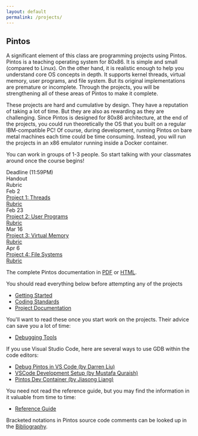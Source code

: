 ```yaml
---
layout: default
permalink: /projects/
---
```


## Pintos

A significant element of this class are programming projects using Pintos. Pintos is a teaching operating system for 80x86. It is simple and small (compared to Linux). On the other hand, it is realistic enough to help you understand core OS concepts in depth. It supports kernel threads, virtual memory, user programs, and file system. But its original implementations are premature or incomplete. Through the projects, you will be strengthening all of these areas of Pintos to make it complete.

<span class="em">These projects are hard and cumulative by design.</span> They have a reputation of taking a lot of time. But they are also as rewarding as they are challenging. Since Pintos is designed for 80x86 architecture, at the end of the projects, you could run theoretically the OS that you built on a regular IBM-compatible PC! Of course, during development, running Pintos on bare metal machines each time could be time consuming. Instead, you will run the projects in an x86 emulator running inside a Docker container. 

You can work in groups of 1-3 people. So start talking with your classmates around once the course begins!

<div class="grid">
    <div class="hrow row">
        <div class="hcolumn column2">Deadline (11:59PM)</div>
        <div class="column3">Handout</div>
        <div class="column3">Rubric</div>
    </div>
    <div class="row">
        <div class="column2">Feb 2</div>
        <div class="column3"><a href="WWW/pintos_2.html">Project 1: Threads</a></div>
        <div class="column3"><a href="rubrics/project1.txt">Rubric</a></div>
    </div>
    <div class="row">
        <div class="column2">Feb 23</div>
        <div class="column3"><a href="WWW/pintos_3.html">Project 2: User Programs</a></div>
        <div class="column3"><a href="rubrics/project2.txt">Rubric</a></div>
    </div>
    <div class="row">
        <div class="column2">Mar 16</div>
        <div class="column3"><a href="WWW/pintos_4.html">Project 3: Virtual Memory</a></div>
        <div class="column3"><a href="rubrics/project3.txt">Rubric</a></div>
    </div>
    <div class="row">
        <div class="column2">Apr 6</div>
        <div class="column3"><a href="WWW/pintos_5.html">Project 4: File Systems</a></div>
        <div class="column3"><a href="rubrics/project4.txt">Rubric</a></div>
    </div>
</div>

The complete Pintos documentation in [PDF](WWW/pintos.pdf) or [HTML](WWW/pintos.html).

You should read everything below <span class="em">before attempting any of the projects</span>

- [Getting Started](WWW/pintos_1.html)
- [Coding Standards](WWW/pintos_8.html)
- [Project Documentation](WWW/pintos_9.html)

You'll want to read these once you start work on the projects. Their advice can save you a lot of time:

- [Debugging Tools](WWW/pintos_10.html)

If you use Visual Studio Code, here are several ways to use GDB within the code editors:
- [Debug Pintos in VS Code (by Darren Liu)](../doc/vscode/)
- [VSCode Development Setup (by Mustafa Quraish)](../doc/vscode2/)
- [Pintos Dev Container (by Jiasong Liang)](https://github.com/LiangLouise/pintos_dev_container)

You need not read the reference guide, but you may find the information in it valuable from time to time:

- [Reference Guide](WWW/pintos_6.html)

Bracketed notations in Pintos source code comments can be looked up in the [Bibliography](WWW/pintos_13.html).



